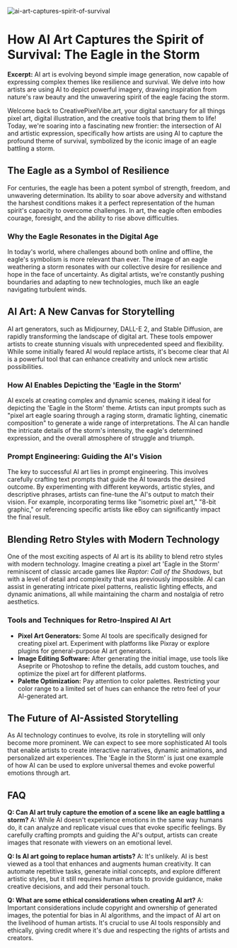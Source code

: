 ![ai-art-captures-spirit-of-survival](https://images.pexels.com/photos/13577833/pexels-photo-13577833.jpeg?auto=compress&cs=tinysrgb&fit=crop&h=627&w=1200)

# How AI Art Captures the Spirit of Survival: The Eagle in the Storm

**Excerpt:** AI art is evolving beyond simple image generation, now capable of expressing complex themes like resilience and survival. We delve into how artists are using AI to depict powerful imagery, drawing inspiration from nature's raw beauty and the unwavering spirit of the eagle facing the storm.

Welcome back to CreativePixelVibe.art, your digital sanctuary for all things pixel art, digital illustration, and the creative tools that bring them to life! Today, we're soaring into a fascinating new frontier: the intersection of AI and artistic expression, specifically how artists are using AI to capture the profound theme of survival, symbolized by the iconic image of an eagle battling a storm.

## The Eagle as a Symbol of Resilience

For centuries, the eagle has been a potent symbol of strength, freedom, and unwavering determination. Its ability to soar above adversity and withstand the harshest conditions makes it a perfect representation of the human spirit's capacity to overcome challenges. In art, the eagle often embodies courage, foresight, and the ability to rise above difficulties.

### Why the Eagle Resonates in the Digital Age

In today's world, where challenges abound both online and offline, the eagle's symbolism is more relevant than ever. The image of an eagle weathering a storm resonates with our collective desire for resilience and hope in the face of uncertainty. As digital artists, we're constantly pushing boundaries and adapting to new technologies, much like an eagle navigating turbulent winds.

## AI Art: A New Canvas for Storytelling

AI art generators, such as Midjourney, DALL-E 2, and Stable Diffusion, are rapidly transforming the landscape of digital art. These tools empower artists to create stunning visuals with unprecedented speed and flexibility. While some initially feared AI would replace artists, it's become clear that AI is a powerful tool that can enhance creativity and unlock new artistic possibilities. 

### How AI Enables Depicting the 'Eagle in the Storm'

AI excels at creating complex and dynamic scenes, making it ideal for depicting the 'Eagle in the Storm' theme. Artists can input prompts such as "pixel art eagle soaring through a raging storm, dramatic lighting, cinematic composition" to generate a wide range of interpretations. The AI can handle the intricate details of the storm's intensity, the eagle's determined expression, and the overall atmosphere of struggle and triumph.

### Prompt Engineering: Guiding the AI's Vision

The key to successful AI art lies in prompt engineering. This involves carefully crafting text prompts that guide the AI towards the desired outcome. By experimenting with different keywords, artistic styles, and descriptive phrases, artists can fine-tune the AI's output to match their vision. For example, incorporating terms like "isometric pixel art," "8-bit graphic," or referencing specific artists like eBoy can significantly impact the final result.

## Blending Retro Styles with Modern Technology

One of the most exciting aspects of AI art is its ability to blend retro styles with modern technology. Imagine creating a pixel art 'Eagle in the Storm' reminiscent of classic arcade games like *Raptor: Call of the Shadows*, but with a level of detail and complexity that was previously impossible. AI can assist in generating intricate pixel patterns, realistic lighting effects, and dynamic animations, all while maintaining the charm and nostalgia of retro aesthetics.

### Tools and Techniques for Retro-Inspired AI Art

*   **Pixel Art Generators:** Some AI tools are specifically designed for creating pixel art. Experiment with platforms like Pixray or explore plugins for general-purpose AI art generators.
*   **Image Editing Software:** After generating the initial image, use tools like Aseprite or Photoshop to refine the details, add custom touches, and optimize the pixel art for different platforms.
*   **Palette Optimization:** Pay attention to color palettes. Restricting your color range to a limited set of hues can enhance the retro feel of your AI-generated art.

## The Future of AI-Assisted Storytelling

As AI technology continues to evolve, its role in storytelling will only become more prominent. We can expect to see more sophisticated AI tools that enable artists to create interactive narratives, dynamic animations, and personalized art experiences. The 'Eagle in the Storm' is just one example of how AI can be used to explore universal themes and evoke powerful emotions through art.

## FAQ

**Q: Can AI art truly capture the emotion of a scene like an eagle battling a storm?**
A: While AI doesn't experience emotions in the same way humans do, it can analyze and replicate visual cues that evoke specific feelings. By carefully crafting prompts and guiding the AI's output, artists can create images that resonate with viewers on an emotional level.

**Q: Is AI art going to replace human artists?**
A: It's unlikely. AI is best viewed as a tool that enhances and augments human creativity. It can automate repetitive tasks, generate initial concepts, and explore different artistic styles, but it still requires human artists to provide guidance, make creative decisions, and add their personal touch.

**Q: What are some ethical considerations when creating AI art?**
A: Important considerations include copyright and ownership of generated images, the potential for bias in AI algorithms, and the impact of AI art on the livelihood of human artists. It's crucial to use AI tools responsibly and ethically, giving credit where it's due and respecting the rights of artists and creators.
